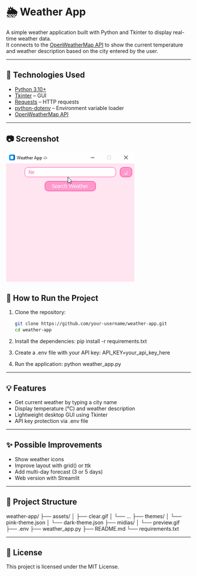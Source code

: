 # 🌦️ Weather App

A simple weather application built with Python and Tkinter to display real-time weather data.  
It connects to the [OpenWeatherMap API](https://openweathermap.org/) to show the current temperature and weather description based on the city entered by the user.

---

## 🧰 Technologies Used

- [Python 3.10+](https://www.python.org/)
- [Tkinter](https://docs.python.org/3/library/tkinter.html) – GUI
- [Requests](https://pypi.org/project/requests/) – HTTP requests
- [python-dotenv](https://pypi.org/project/python-dotenv/) – Environment variable loader
- [OpenWeatherMap API](https://openweathermap.org/api)

---

## 📷 Screenshot

<img src="midias/preview.gif" width="350"/>

## 🚀 How to Run the Project

1. Clone the repository:
   ```bash
   git clone https://github.com/your-username/weather-app.git
   cd weather-app

2. Install the dependencies:
    pip install -r requirements.txt

3. Create a .env file with your API key:
    API_KEY=your_api_key_here

4. Run the application:
    python weather_app.py

---

## 💡 Features

- Get current weather by typing a city name
- Display temperature (°C) and weather description 
- Lightweight desktop GUI using Tkinter
- API key protection via .env file

---

## ✨ Possible Improvements

- Show weather icons
- Improve layout with grid() or ttk
- Add multi-day forecast (3 or 5 days)
- Web version with Streamlit

---

## 📁 Project Structure

weather-app/
├── assets/
│   ├── clear.gif
│   └── ...
├── themes/
│   └── pink-theme.json
│   └── dark-theme.json
├── midias/
│   └── preview.gif
├── .env
├── weather_app.py
├── README.md
└── requirements.txt

---

## 📄 License

This project is licensed under the MIT License.

